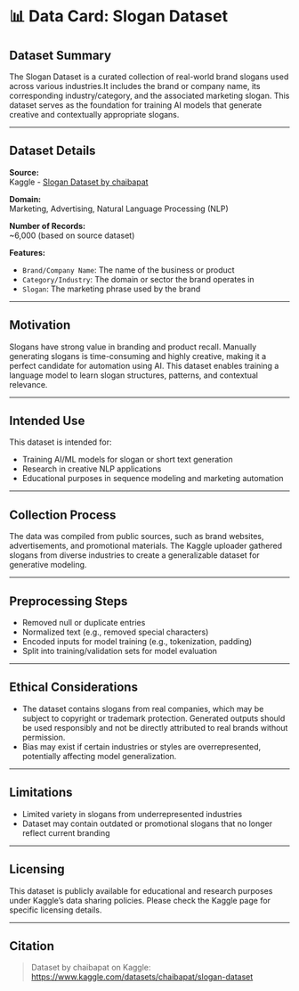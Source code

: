 # 📊 Data Card: Slogan Dataset

## Dataset Summary
The Slogan Dataset is a curated collection of real-world brand slogans used across various industries.It includes the brand or company name, its corresponding industry/category, and the associated marketing slogan. This dataset serves as the foundation for training AI models that generate creative and contextually appropriate slogans.

---

## Dataset Details

**Source:**  
Kaggle - [Slogan Dataset by chaibapat](https://www.kaggle.com/datasets/chaibapat/slogan-dataset?resource=download)

**Domain:**  
Marketing, Advertising, Natural Language Processing (NLP)

**Number of Records:**  
~6,000 (based on source dataset)

**Features:**
- `Brand/Company Name`: The name of the business or product
- `Category/Industry`: The domain or sector the brand operates in
- `Slogan`: The marketing phrase used by the brand

---

## Motivation

Slogans have strong value in branding and product recall. Manually generating slogans is time-consuming and highly creative, making it a perfect candidate for automation using AI. This dataset enables training a language model to learn slogan structures, patterns, and contextual relevance.

---

## Intended Use

This dataset is intended for:
- Training AI/ML models for slogan or short text generation
- Research in creative NLP applications
- Educational purposes in sequence modeling and marketing automation

---

## Collection Process

The data was compiled from public sources, such as brand websites, advertisements, and promotional materials. The Kaggle uploader gathered slogans from diverse industries to create a generalizable dataset for generative modeling.

---

## Preprocessing Steps
- Removed null or duplicate entries
- Normalized text (e.g., removed special characters)
- Encoded inputs for model training (e.g., tokenization, padding)
- Split into training/validation sets for model evaluation

---

## Ethical Considerations
- The dataset contains slogans from real companies, which may be subject to copyright or trademark protection. Generated outputs should be used responsibly and not be directly attributed to real brands without permission.
- Bias may exist if certain industries or styles are overrepresented, potentially affecting model generalization.

---

## Limitations
- Limited variety in slogans from underrepresented industries
- Dataset may contain outdated or promotional slogans that no longer reflect current branding

---

## Licensing
This dataset is publicly available for educational and research purposes under Kaggle’s data sharing policies. Please check the Kaggle page for specific licensing details.

---

## Citation
> Dataset by chaibapat on Kaggle: https://www.kaggle.com/datasets/chaibapat/slogan-dataset
